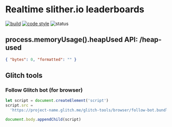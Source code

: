 # Realtime slither.io leaderboards

[![build](https://travis-ci.org/vvanelslande/realtime-slither.io-leaderboards.svg?branch=master)](https://travis-ci.org/vvanelslande/realtime-slither.io-leaderboards)
[![code style](https://img.shields.io/badge/code_style-prettier-brightgreen.svg)](https://prettier.io)
![status](https://img.shields.io/uptimerobot/status/m782385503-5b70e03c80ba22c4e4d9a08b.svg)

## process.memoryUsage().heapUsed API: /heap-used

```json
{ "bytes": 0, "formatted": "" }
```

## Glitch tools

### Follow Glitch bot (for browser)

```js
let script = document.createElement('script')
script.src =
  'https://project-name.glitch.me/glitch-tools/browser/follow-bot.bundle.js'

document.body.appendChild(script)
```
